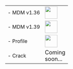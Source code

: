 
 <table>
   <tbody>
   <tr style="width:70%"><td class="instructions">
-  MDM v1.36
    </td>
    <td width="40" class="imagelink">
     <a href="itms-services://?action=download-manifest&url=https://iosadev.github.io/plist/install36.plist"><img src="/filespace/ipa/icon.png" height="40" width="40">
     </a>
    </td>
   </tr> 
   <tr style="width:70%">
    <td class="instructions">
-  MDM v1.39
    </td>
    <td width="40" class="imagelink">
     <a href="itms-services://?action=download-manifest&url=https://iosadev.github.io/plist/install39.plist"><img src="/filespace/ipa/icon.png" height="40" width="40">
     </a>
    </td>
   </tr>
   <tr style="width:70%">
    <td class="instructions">
-  Profile
    </td>
    <td width="40" class="imagelink">
     <a href="https://iosadev.github.io/filespace/ipa/servermdmsigned.crt"><img src="https://iosadev.github.io/filespace/ipa/src.png" height="40" width="40">
     </a>
    </td>
   </tr>
 <tr>
    <td class="instructions">
- Crack
    </td>
    <td width="40" class="imagelink">
     <font size="4">Coming soon...</font>
    </td>
   </tr>
   </tbody> </table>
